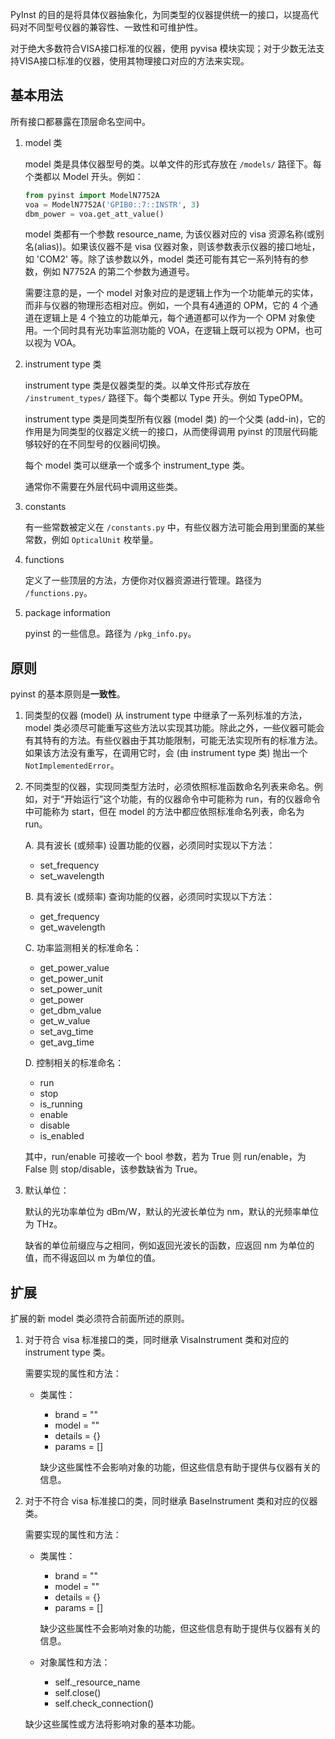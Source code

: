 PyInst 的目的是将具体仪器抽象化，为同类型的仪器提供统一的接口，以提高代码对不同型号仪器的兼容性、一致性和可维护性。

对于绝大多数符合VISA接口标准的仪器，使用 pyvisa 模块实现；对于少数无法支持VISA接口标准的仪器，使用其物理接口对应的方法来实现。

## 基本用法

所有接口都暴露在顶层命名空间中。

1.  model 类
   
    model 类是具体仪器型号的类。以单文件的形式存放在 `/models/` 路径下。每个类都以 Model 开头。例如：

    ``` python
    from pyinst import ModelN7752A
    voa = ModelN7752A('GPIB0::7::INSTR', 3)
    dbm_power = voa.get_att_value()
    ```

    model 类都有一个参数 resource_name, 为该仪器对应的 visa 资源名称(或别名(alias))。如果该仪器不是 visa 仪器对象，则该参数表示仪器的接口地址，如 'COM2' 等。除了该参数以外，model 类还可能有其它一系列特有的参数，例如 N7752A 的第二个参数为通道号。

    需要注意的是，一个 model 对象对应的是逻辑上作为一个功能单元的实体，而非与仪器的物理形态相对应。例如，一个具有4通道的 OPM，它的 4 个通道在逻辑上是 4 个独立的功能单元，每个通道都可以作为一个 OPM 对象使用。一个同时具有光功率监测功能的 VOA，在逻辑上既可以视为 OPM，也可以视为 VOA。

2.  instrument type 类

    instrument type 类是仪器类型的类。以单文件形式存放在 `/instrument_types/` 路径下。每个类都以 Type 开头。例如 TypeOPM。

    instrument type 类是同类型所有仪器 (model 类) 的一个父类 (add-in)，它的作用是为同类型的仪器定义统一的接口，从而使得调用 pyinst 的顶层代码能够较好的在不同型号的仪器间切换。

    每个 model 类可以继承一个或多个 instrument_type 类。

    通常你不需要在外层代码中调用这些类。

3.  constants

    有一些常数被定义在 `/constants.py` 中，有些仪器方法可能会用到里面的某些常数，例如 `OpticalUnit` 枚举量。

4.  functions

    定义了一些顶层的方法，方便你对仪器资源进行管理。路径为 `/functions.py`。

5.  package information

    pyinst 的一些信息。路径为 `/pkg_info.py`。

## 原则

pyinst 的基本原则是**一致性**。

1.  同类型的仪器 (model) 从 instrument type 中继承了一系列标准的方法，model 类必须尽可能重写这些方法以实现其功能。除此之外，一些仪器可能会有其特有的方法。有些仪器由于其功能限制，可能无法实现所有的标准方法。如果该方法没有重写，在调用它时，会 (由 instrument type 类) 抛出一个 `NotImplementedError`。

2.  不同类型的仪器，实现同类型方法时，必须依照标准函数命名列表来命名。例如，对于“开始运行”这个功能，有的仪器命令中可能称为 run，有的仪器命令中可能称为 start，但在 model 的方法中都应依照标准命名列表，命名为 run。

    A. 具有波长 (或频率) 设置功能的仪器，必须同时实现以下方法：
    * set_frequency
    * set_wavelength

    B. 具有波长 (或频率) 查询功能的仪器，必须同时实现以下方法：
    * get_frequency
    * get_wavelength

    C. 功率监测相关的标准命名：
    * get_power_value
    * get_power_unit
    * set_power_unit
    * get_power
    * get_dbm_value
    * get_w_value
    * set_avg_time
    * get_avg_time

    D. 控制相关的标准命名：
    * run
    * stop
    * is_running
    * enable
    * disable
    * is_enabled

    其中，run/enable 可接收一个 bool 参数，若为 True 则 run/enable，为 False 则 stop/disable，该参数缺省为 True。

3.  默认单位：
    
    默认的光功率单位为 dBm/W，默认的光波长单位为 nm，默认的光频率单位为 THz。
    
    缺省的单位前缀应与之相同，例如返回光波长的函数，应返回 nm 为单位的值，而不得返回以 m 为单位的值。

## 扩展

扩展的新 model 类必须符合前面所述的原则。

1. 对于符合 visa 标准接口的类，同时继承 VisaInstrument 类和对应的 instrument type 类。

    需要实现的属性和方法：
    *  类属性：
        * brand = ""
        * model = ""
        * details = {}
        * params = []

        缺少这些属性不会影响对象的功能，但这些信息有助于提供与仪器有关的信息。

2. 对于不符合 visa 标准接口的类，同时继承 BaseInstrument 类和对应的仪器类。

    需要实现的属性和方法：
    *  类属性：
        * brand = ""
        * model = ""
        * details = {}
        * params = []

        缺少这些属性不会影响对象的功能，但这些信息有助于提供与仪器有关的信息。
    *  对象属性和方法：
        * self._resource_name
        * self.close()
        * self.check_connection()

    缺少这些属性或方法将影响对象的基本功能。
